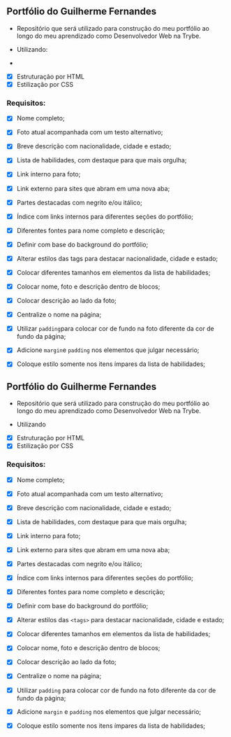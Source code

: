 ## Portfólio do Guilherme Fernandes

- Repositório que será utilizado para construção do meu portfólio ao longo do meu aprendizado como Desenvolvedor Web na Trybe.

- Utilizando:
- 
-[X] Estruturação por HTML
-[X] Estilização por CSS

### Requisitos:

-[X] Nome completo;

-[X] Foto atual acompanhada com um testo alternativo;

-[X] Breve descrição com nacionalidade, cidade e estado;

-[X] Lista de habilidades, com destaque para que mais orgulha;

-[X] Link interno para foto;

-[X] Link externo para sites que abram em uma nova aba;

-[X] Partes destacadas com negrito e/ou itálico;

-[X] Índice com links internos para diferentes seções do portfólio;

-[X] Diferentes fontes para nome completo e descrição;

-[X] Definir com base do background do portfólio;

-[X] Alterar estilos das tags para destacar nacionalidade, cidade e estado;

-[X] Colocar diferentes tamanhos em elementos da lista de habilidades;

-[X] Colocar nome, foto e descrição dentro de blocos;

-[X] Colocar descrição ao lado da foto;

-[X] Centralize o nome na página;

-[X] Utilizar `padding`para colocar cor de fundo na foto diferente da cor de fundo da página;

-[X] Adicione `margin`e `padding` nos elementos que julgar necessário;

-[X] Coloque estilo somente nos itens ímpares da lista de habilidades;
## Portfólio do Guilherme Fernandes

- Repositório que será utilizado para construção do meu portfólio ao longo do meu aprendizado como Desenvolvedor Web na Trybe.

- Utilizando
-[X] Estruturação por HTML
-[X] Estilização por CSS

### Requisitos:

-[X] Nome completo;

-[X] Foto atual acompanhada com um testo alternativo;

-[X] Breve descrição com nacionalidade, cidade e estado;

-[X] Lista de habilidades, com destaque para que mais orgulha;

-[X] Link interno para foto;

-[X] Link externo para sites que abram em uma nova aba;

-[X] Partes destacadas com negrito e/ou itálico;

-[X] Índice com links internos para diferentes seções do portfólio;

-[X] Diferentes fontes para nome completo e descrição;

-[X] Definir com base do background do portfólio;

-[X] Alterar estilos das `<tags>` para destacar nacionalidade, cidade e estado;

-[X] Colocar diferentes tamanhos em elementos da lista de habilidades;

-[X] Colocar nome, foto e descrição dentro de blocos;

-[X] Colocar descrição ao lado da foto;

-[X] Centralize o nome na página;

-[X] Utilizar `padding` para colocar cor de fundo na foto diferente da cor de fundo da página;

-[X] Adicione `margin` e `padding` nos elementos que julgar necessário;

-[X] Coloque estilo somente nos itens ímpares da lista de habilidades;

